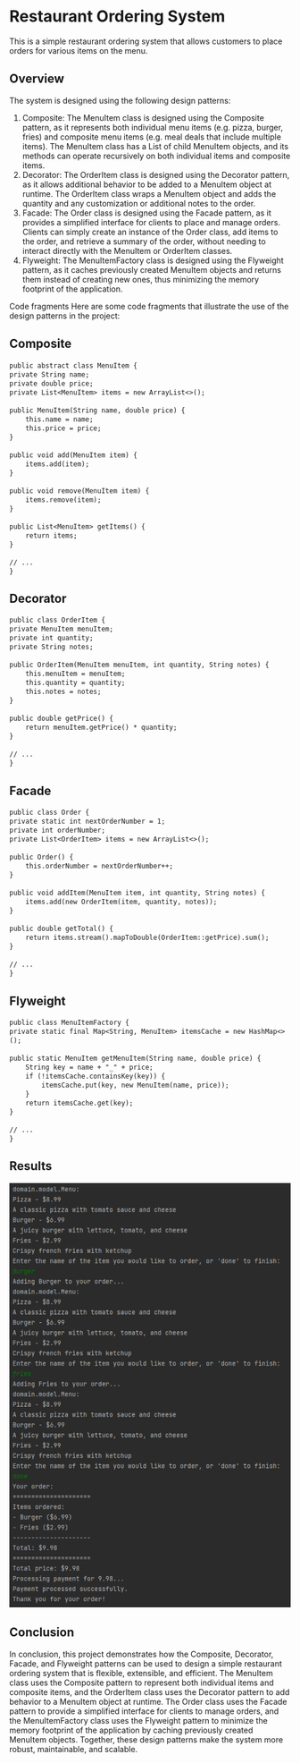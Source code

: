 # Restaurant Ordering System

This is a simple restaurant ordering system that allows customers to place orders for various items on the menu.

## Overview

The system is designed using the following design patterns:

1. Composite: The MenuItem class is designed using the Composite pattern, as it represents both individual menu items (e.g. pizza, burger, fries) and composite menu items (e.g. meal deals that include multiple items). The MenuItem class has a List of child MenuItem objects, and its methods can operate recursively on both individual items and composite items.
2. Decorator: The OrderItem class is designed using the Decorator pattern, as it allows additional behavior to be added to a MenuItem object at runtime. The OrderItem class wraps a MenuItem object and adds the quantity and any customization or additional notes to the order.
3. Facade: The Order class is designed using the Facade pattern, as it provides a simplified interface for clients to place and manage orders. Clients can simply create an instance of the Order class, add items to the order, and retrieve a summary of the order, without needing to interact directly with the MenuItem or OrderItem classes.
4. Flyweight: The MenuItemFactory class is designed using the Flyweight pattern, as it caches previously created MenuItem objects and returns them instead of creating new ones, thus minimizing the memory footprint of the application.

Code fragments
Here are some code fragments that illustrate the use of the design patterns in the project:

## Composite

    public abstract class MenuItem {
    private String name;
    private double price;
    private List<MenuItem> items = new ArrayList<>();

    public MenuItem(String name, double price) {
        this.name = name;
        this.price = price;
    }

    public void add(MenuItem item) {
        items.add(item);
    }

    public void remove(MenuItem item) {
        items.remove(item);
    }

    public List<MenuItem> getItems() {
        return items;
    }

    // ...
    }

## Decorator

    public class OrderItem {
    private MenuItem menuItem;
    private int quantity;
    private String notes;

    public OrderItem(MenuItem menuItem, int quantity, String notes) {
        this.menuItem = menuItem;
        this.quantity = quantity;
        this.notes = notes;
    }

    public double getPrice() {
        return menuItem.getPrice() * quantity;
    }

    // ...
    }

## Facade

    public class Order {
    private static int nextOrderNumber = 1;
    private int orderNumber;
    private List<OrderItem> items = new ArrayList<>();

    public Order() {
        this.orderNumber = nextOrderNumber++;
    }

    public void addItem(MenuItem item, int quantity, String notes) {
        items.add(new OrderItem(item, quantity, notes));
    }

    public double getTotal() {
        return items.stream().mapToDouble(OrderItem::getPrice).sum();
    }

    // ...
    }

## Flyweight
    public class MenuItemFactory {
    private static final Map<String, MenuItem> itemsCache = new HashMap<>();

    public static MenuItem getMenuItem(String name, double price) {
        String key = name + "_" + price;
        if (!itemsCache.containsKey(key)) {
            itemsCache.put(key, new MenuItem(name, price));
        }
        return itemsCache.get(key);
    }

    // ...
    }

## Results
![img.png](img.png)

## Conclusion

In conclusion, this project demonstrates how the Composite, Decorator, Facade, and Flyweight patterns can be used to design a simple restaurant ordering system that is flexible, extensible, and efficient. The MenuItem class uses the Composite pattern to represent both individual items and composite items, and the OrderItem class uses the Decorator pattern to add behavior to a MenuItem object at runtime. The Order class uses the Facade pattern to provide a simplified interface for clients to manage orders, and the MenuItemFactory class uses the Flyweight pattern to minimize the memory footprint of the application by caching previously created MenuItem objects. Together, these design patterns make the system more robust, maintainable, and scalable.